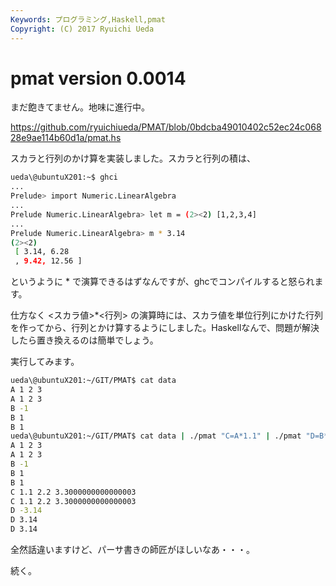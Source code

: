 ```yaml
---
Keywords: プログラミング,Haskell,pmat
Copyright: (C) 2017 Ryuichi Ueda
---
```


# <!--:ja-->pmat version 0.0014<!--:-->
<!--:ja-->まだ飽きてません。地味に進行中。

<a href="https://github.com/ryuichiueda/PMAT/blob/0bdcba49010402c52ec24c06828e9ae114b60d1a/pmat.hs" target="_blank">https://github.com/ryuichiueda/PMAT/blob/0bdcba49010402c52ec24c06828e9ae114b60d1a/pmat.hs</a>

スカラと行列のかけ算を実装しました。スカラと行列の積は、

```bash
ueda\@ubuntuX201:~$ ghci
...
Prelude> import Numeric.LinearAlgebra
...
Prelude Numeric.LinearAlgebra> let m = (2><2) [1,2,3,4]
...
Prelude Numeric.LinearAlgebra> m * 3.14
(2><2)
 [ 3.14, 6.28
 , 9.42, 12.56 ]
```

というように * で演算できるはずなんですが、ghcでコンパイルすると怒られます。

仕方なく <スカラ値>*<行列> の演算時には、スカラ値を単位行列にかけた行列を作ってから、行列とかけ算するようにしました。Haskellなんで、問題が解決したら置き換えるのは簡単でしょう。

実行してみます。

```bash
ueda\@ubuntuX201:~/GIT/PMAT$ cat data 
A 1 2 3
A 1 2 3
B -1
B 1
B 1
ueda\@ubuntuX201:~/GIT/PMAT$ cat data | ./pmat "C=A*1.1" | ./pmat "D=B*3.14"
A 1 2 3
A 1 2 3
B -1
B 1
B 1
C 1.1 2.2 3.3000000000000003
C 1.1 2.2 3.3000000000000003
D -3.14
D 3.14
D 3.14
```

全然話違いますけど、パーサ書きの師匠がほしいなあ・・・。


続く。<!--:-->
